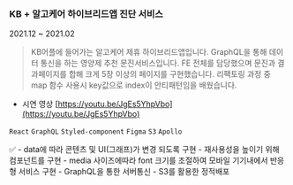 ### KB + 알고케어 하이브리드앱 진단 서비스

2021.12 ~ 2021.02 

> KB어플에 들어가는 알고케어 제휴 하이브리드앱입니다.
GraphQL을 통해 데이터 통신을 하는 영양제 추천 문진서비스입니다.
FE 전체를 담당했으며 문진과 결과페이지를 합해 크게 5장 이상의 페이지를 구현했습니다.
리팩토링 과정 중 map 함수 사용시 key값으로 index이 안티패턴임을 배웠습니다.
> 
- 시연 영상 [https://youtu.be/JgEs5YhpVbo](https://youtu.be/JgEs5YhpVbo)

`React` `GraphQL` `Styled-component` `Figma`  `S3` `Apollo`

<aside>
✅ - data에 따라 콘텐츠 및 UI(그래프)가 변경 되도록 구현
- 재사용성을 높이기 위해 컴포넌트를 구현
- media 사이즈에따라 font 크기를 조절하여 모바일 기기내에서 반응형 서비스 구현
- GraphQL을 통한 서버통신
- S3를 활용한 정적배포

</aside>
